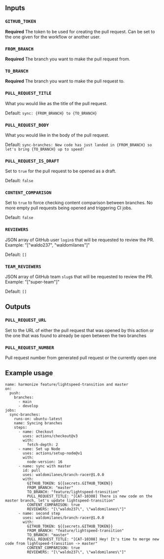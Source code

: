 
## Inputs

### `GITHUB_TOKEN`

**Required** The token to be used for creating the pull request. Can be set to the one given for the workflow or another user.

### `FROM_BRANCH`

**Required** The branch you want to make the pull request from.

### `TO_BRANCH`

**Required** The branch you want to make the pull request to.

### `PULL_REQUEST_TITLE`

What you would like as the title of the pull request.

Default: `sync: {FROM_BRANCH} to {TO_BRANCH}`

### `PULL_REQUEST_BODY`

What you would like in the body of the pull request.

Default: `sync-branches: New code has just landed in {FROM_BRANCH} so let's bring {TO_BRANCH} up to speed!`

### `PULL_REQUEST_IS_DRAFT`

Set to `true` for the pull request to be opened as a draft.

Default: `false`

### `CONTENT_COMPARISON`

Set to `true` to force checking content comparison between branches.
No more empty pull requests being opened and triggering CI jobs.

Default: `false`
### `REVIEWERS`

JSON array of GitHub user `login`s that will be requested to review the PR. Example: "[\"waldo237\", \"waldomilanes\"]"

Default: `[]`
### `TEAM_REVIEWERS`

JSON array of GitHub team `slug`s that will be requested to review the PR. Example: "[\"super-team\"]"

Default: `[]`

## Outputs

### `PULL_REQUEST_URL`

Set to the URL of either the pull request that was opened by this action or the one that was found to already be open between the two branches

### `PULL_REQUEST_NUMBER`

Pull request number from generated pull request or the currently open one

## Example usage

```YML
name: harmonize feature/lightspeed-transition and master
on:
  push:
    branches:
      - main
      - develop
jobs:
  sync-branches:
    runs-on: ubuntu-latest
    name: Syncing branches
    steps:
      - name: Checkout
        uses: actions/checkout@v3
        with:
          fetch-depth: 2
      - name: Set up Node
        uses: actions/setup-node@v1
        with:
          node-version: 16
      - name: sync with master
        id: pull
        uses: waldomilanes/branch-racer@1.0.0
        with:
          GITHUB_TOKEN: ${{secrets.GITHUB_TOKEN}}
          FROM_BRANCH: "master"
          TO_BRANCH: "feature/lightspeed-transition"
          PULL_REQUEST_TITLE: "[CAT-10308] There is new code on the master branch, let's update lightspeed-transition"
          CONTENT_COMPARISON: true
          REVIEWERS: "[\"waldo237\", \"waldomilanes\"]"
      - name: second step
        uses: waldomilanes/branch-racer@1.0.0
        with:
          GITHUB_TOKEN: ${{secrets.GITHUB_TOKEN}}
          FROM_BRANCH: "feature/lightspeed-transition"
          TO_BRANCH: "master"
          PULL_REQUEST_TITLE: "[CAT-10308] Hey! It's time to merge new code from lightspeed-transition -> master"
          CONTENT_COMPARISON: true
          REVIEWERS: "[\"waldo237\", \"waldomilanes\"]"
```
